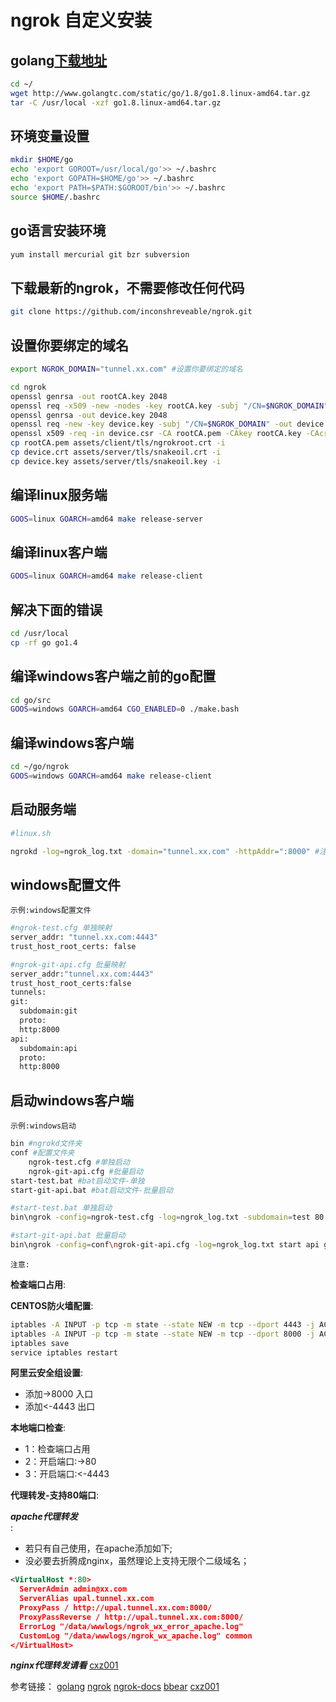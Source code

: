 # ngrok 自定义安装

## golang[下载地址](http://www.golangtc.com/download)

```bash
cd ~/
wget http://www.golangtc.com/static/go/1.8/go1.8.linux-amd64.tar.gz
tar -C /usr/local -xzf go1.8.linux-amd64.tar.gz
```

## 环境变量设置

```bash
mkdir $HOME/go
echo 'export GOROOT=/usr/local/go'>> ~/.bashrc
echo 'export GOPATH=$HOME/go'>> ~/.bashrc
echo 'export PATH=$PATH:$GOROOT/bin'>> ~/.bashrc
source $HOME/.bashrc
```

## go语言安装环境

```bash
yum install mercurial git bzr subversion
```

## 下载最新的ngrok，不需要修改任何代码

```bash
git clone https://github.com/inconshreveable/ngrok.git
```

## 设置你要绑定的域名

```bash
export NGROK_DOMAIN="tunnel.xx.com" #设置你要绑定的域名
```

```bash
cd ngrok
openssl genrsa -out rootCA.key 2048
openssl req -x509 -new -nodes -key rootCA.key -subj "/CN=$NGROK_DOMAIN" -days 5000 -out rootCA.pem
openssl genrsa -out device.key 2048
openssl req -new -key device.key -subj "/CN=$NGROK_DOMAIN" -out device.csr
openssl x509 -req -in device.csr -CA rootCA.pem -CAkey rootCA.key -CAcreateserial -out device.crt -days 5000
cp rootCA.pem assets/client/tls/ngrokroot.crt -i
cp device.crt assets/server/tls/snakeoil.crt -i
cp device.key assets/server/tls/snakeoil.key -i
```

## 编译linux服务端

```bash
GOOS=linux GOARCH=amd64 make release-server
```

## 编译linux客户端

```bash
GOOS=linux GOARCH=amd64 make release-client
```

## 解决下面的错误

```bash
cd /usr/local
cp -rf go go1.4
```

## 编译windows客户端之前的go配置

```bash
cd go/src
GOOS=windows GOARCH=amd64 CGO_ENABLED=0 ./make.bash
```

## 编译windows客户端

```bash
cd ~/go/ngrok
GOOS=windows GOARCH=amd64 make release-client
```

## 启动服务端

```bash
#linux.sh

ngrokd -log=ngrok_log.txt -domain="tunnel.xx.com" -httpAddr=":8000" #注意$NGROK_DOMAIN在系统重启后会释放这个值，所以用常量
```

## windows配置文件
`示例:windows配置文件`
```bash
#ngrok-test.cfg 单独映射
server_addr: "tunnel.xx.com:4443"
trust_host_root_certs: false
```

```bash
#ngrok-git-api.cfg 批量映射
server_addr:"tunnel.xx.com:4443"
trust_host_root_certs:false
tunnels:
git:
  subdomain:git
  proto:
  http:8000
api:
  subdomain:api
  proto:
  http:8000
```

## 启动windows客户端
`示例:windows启动`

```bash
bin #ngrokd文件夹
conf #配置文件夹
    ngrok-test.cfg #单独启动
    ngrok-git-api.cfg #批量启动
start-test.bat #bat启动文件-单独
start-git-api.bat #bat启动文件-批量启动
```

```bash
#start-test.bat 单独启动
bin\ngrok -config=ngrok-test.cfg -log=ngrok_log.txt -subdomain=test 80
```

```bash
#start-git-api.bat 批量启动
bin\ngrok -config=conf\ngrok-git-api.cfg -log=ngrok_log.txt start api git
```

`注意:`

**检查端口占用**:

**CENTOS防火墙配置**:

```bash
iptables -A INPUT -p tcp -m state --state NEW -m tcp --dport 4443 -j ACCEPT
iptables -A INPUT -p tcp -m state --state NEW -m tcp --dport 8000 -j ACCEPT
iptables save
service iptables restart
```

**阿里云安全组设置**:

- 添加->8000 入口
- 添加<-4443 出口

**本地端口检查**:

- 1：检查端口占用</br>
- 2：开启端口:->80</br>
- 3：开启端口:<-4443</br>

**代理转发-支持80端口**:

***apache代理转发</br>***:

- 若只有自己使用，在apache添加如下;</br>
- 没必要去折腾成nginx，虽然理论上支持无限个二级域名；

```xml
<VirtualHost *:80>
  ServerAdmin admin@xx.com
  ServerAlias upal.tunnel.xx.com
  ProxyPass / http://upal.tunnel.xx.com:8000/
  ProxyPassReverse / http://upal.tunnel.xx.com:8000/
  ErrorLog "/data/wwwlogs/ngrok_wx_error_apache.log"
  CustomLog "/data/wwwlogs/ngrok_wx_apache.log" common
</VirtualHost>
```

***nginx代理转发请看*** [cxz001](https://my.oschina.net/cxz001/blog/784620)

参考链接：
[golang](https://github.com/golang/go)
[ngrok](https://github.com/inconshreveable/ngrok)
[ngrok-docs](https://ngrok.com/docs)
[bbear](http://bbear.me/shi-yong-a-li-yun-da-jian-zi-ji-de-ngrokfu-wu)
[cxz001](https://my.oschina.net/cxz001/blog/784620)
